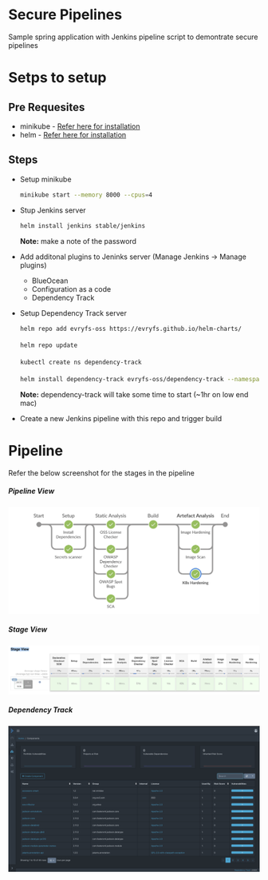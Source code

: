 # Secure Pipelines

Sample spring application with Jenkins pipeline script to demontrate secure pipelines

# Setps to setup

## Pre Requesites

- minikube - [Refer here for installation](https://kubernetes.io/docs/tasks/tools/install-minikube/)
- helm - [Refer here for installation](https://helm.sh/docs/intro/install/)

## Steps

- Setup minikube
  ```bash
  minikube start --memory 8000 --cpus=4
  ```
- Stup Jenkins server

  ```bash
  helm install jenkins stable/jenkins
  ```

  **Note:** make a note of the password

- Add additonal plugins to Jeninks server (Manage Jenkins -> Manage plugins)

  - BlueOcean
  - Configuration as a code
  - Dependency Track

- Setup Dependency Track server

  ```bash
  helm repo add evryfs-oss https://evryfs.github.io/helm-charts/

  helm repo update

  kubectl create ns dependency-track

  helm install dependency-track evryfs-oss/dependency-track --namespace dependency-track
  ```

  **Note:** dependency-track will take some time to start (~1hr on low end mac)

- Create a new Jenkins pipeline with this repo and trigger build

# Pipeline

Refer the below screenshot for the stages in the pipeline

##### Pipeline View

![Pipeline View](imgs/Secure_Pipeline_1.png)

##### Stage View

![Stage View](imgs/Secure_Pipeline_2.png)

##### Dependency Track

![Dependency Track View](imgs/Dependency_Track.png)
